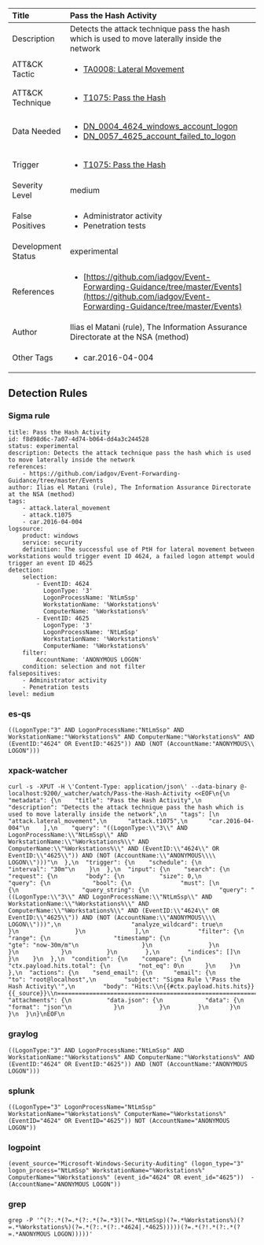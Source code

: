 | Title                | Pass the Hash Activity                                                                                                                                                 |
|:---------------------|:------------------------------------------------------------------------------------------------------------------------------------------------------------|
| Description          | Detects the attack technique pass the hash which is used to move laterally inside the network                                                                                                                                           |
| ATT&amp;CK Tactic    |  <ul><li>[TA0008: Lateral Movement](https://attack.mitre.org/tactics/TA0008)</li></ul>  |
| ATT&amp;CK Technique | <ul><li>[T1075: Pass the Hash](https://attack.mitre.org/techniques/T1075)</li></ul>  |
| Data Needed          | <ul><li>[DN_0004_4624_windows_account_logon](../Data_Needed/DN_0004_4624_windows_account_logon.md)</li><li>[DN_0057_4625_account_failed_to_logon](../Data_Needed/DN_0057_4625_account_failed_to_logon.md)</li></ul>  |
| Trigger              | <ul><li>[T1075: Pass the Hash](../Triggers/T1075.md)</li></ul>  |
| Severity Level       | medium |
| False Positives      | <ul><li>Administrator activity</li><li>Penetration tests</li></ul>  |
| Development Status   | experimental |
| References           | <ul><li>[https://github.com/iadgov/Event-Forwarding-Guidance/tree/master/Events](https://github.com/iadgov/Event-Forwarding-Guidance/tree/master/Events)</li></ul>  |
| Author               | Ilias el Matani (rule), The Information Assurance Directorate at the NSA (method) |
| Other Tags           | <ul><li>car.2016-04-004</li></ul> | 

## Detection Rules

### Sigma rule

```
title: Pass the Hash Activity
id: f8d98d6c-7a07-4d74-b064-dd4a3c244528
status: experimental
description: Detects the attack technique pass the hash which is used to move laterally inside the network
references:
    - https://github.com/iadgov/Event-Forwarding-Guidance/tree/master/Events
author: Ilias el Matani (rule), The Information Assurance Directorate at the NSA (method)
tags:
    - attack.lateral_movement
    - attack.t1075
    - car.2016-04-004
logsource:
    product: windows
    service: security
    definition: The successful use of PtH for lateral movement between workstations would trigger event ID 4624, a failed logon attempt would trigger an event ID 4625
detection:
    selection:
        - EventID: 4624
          LogonType: '3'
          LogonProcessName: 'NtLmSsp'
          WorkstationName: '%Workstations%'
          ComputerName: '%Workstations%'
        - EventID: 4625
          LogonType: '3'
          LogonProcessName: 'NtLmSsp'
          WorkstationName: '%Workstations%'
          ComputerName: '%Workstations%'
    filter:
        AccountName: 'ANONYMOUS LOGON'
    condition: selection and not filter
falsepositives:
    - Administrator activity
    - Penetration tests
level: medium

```





### es-qs
    
```
((LogonType:"3" AND LogonProcessName:"NtLmSsp" AND WorkstationName:"%Workstations%" AND ComputerName:"%Workstations%" AND (EventID:"4624" OR EventID:"4625")) AND (NOT (AccountName:"ANONYMOUS\\ LOGON")))
```


### xpack-watcher
    
```
curl -s -XPUT -H \'Content-Type: application/json\' --data-binary @- localhost:9200/_watcher/watch/Pass-the-Hash-Activity <<EOF\n{\n  "metadata": {\n    "title": "Pass the Hash Activity",\n    "description": "Detects the attack technique pass the hash which is used to move laterally inside the network",\n    "tags": [\n      "attack.lateral_movement",\n      "attack.t1075",\n      "car.2016-04-004"\n    ],\n    "query": "((LogonType:\\"3\\" AND LogonProcessName:\\"NtLmSsp\\" AND WorkstationName:\\"%Workstations%\\" AND ComputerName:\\"%Workstations%\\" AND (EventID:\\"4624\\" OR EventID:\\"4625\\")) AND (NOT (AccountName:\\"ANONYMOUS\\\\ LOGON\\")))"\n  },\n  "trigger": {\n    "schedule": {\n      "interval": "30m"\n    }\n  },\n  "input": {\n    "search": {\n      "request": {\n        "body": {\n          "size": 0,\n          "query": {\n            "bool": {\n              "must": [\n                {\n                  "query_string": {\n                    "query": "((LogonType:\\"3\\" AND LogonProcessName:\\"NtLmSsp\\" AND WorkstationName:\\"%Workstations%\\" AND ComputerName:\\"%Workstations%\\" AND (EventID:\\"4624\\" OR EventID:\\"4625\\")) AND (NOT (AccountName:\\"ANONYMOUS\\\\ LOGON\\")))",\n                    "analyze_wildcard": true\n                  }\n                }\n              ],\n              "filter": {\n                "range": {\n                  "timestamp": {\n                    "gte": "now-30m/m"\n                  }\n                }\n              }\n            }\n          }\n        },\n        "indices": []\n      }\n    }\n  },\n  "condition": {\n    "compare": {\n      "ctx.payload.hits.total": {\n        "not_eq": 0\n      }\n    }\n  },\n  "actions": {\n    "send_email": {\n      "email": {\n        "to": "root@localhost",\n        "subject": "Sigma Rule \'Pass the Hash Activity\'",\n        "body": "Hits:\\n{{#ctx.payload.hits.hits}}{{_source}}\\n================================================================================\\n{{/ctx.payload.hits.hits}}",\n        "attachments": {\n          "data.json": {\n            "data": {\n              "format": "json"\n            }\n          }\n        }\n      }\n    }\n  }\n}\nEOF\n
```


### graylog
    
```
((LogonType:"3" AND LogonProcessName:"NtLmSsp" AND WorkstationName:"%Workstations%" AND ComputerName:"%Workstations%" AND (EventID:"4624" OR EventID:"4625")) AND (NOT (AccountName:"ANONYMOUS LOGON")))
```


### splunk
    
```
((LogonType="3" LogonProcessName="NtLmSsp" WorkstationName="%Workstations%" ComputerName="%Workstations%" (EventID="4624" OR EventID="4625")) NOT (AccountName="ANONYMOUS LOGON"))
```


### logpoint
    
```
(event_source="Microsoft-Windows-Security-Auditing" (logon_type="3" logon_process="NtLmSsp" WorkstationName="%Workstations%" ComputerName="%Workstations%" (event_id="4624" OR event_id="4625"))  -(AccountName="ANONYMOUS LOGON"))
```


### grep
    
```
grep -P '^(?:.*(?=.*(?:.*(?=.*3)(?=.*NtLmSsp)(?=.*%Workstations%)(?=.*%Workstations%)(?=.*(?:.*(?:.*4624|.*4625)))))(?=.*(?!.*(?:.*(?=.*ANONYMOUS LOGON)))))'
```



